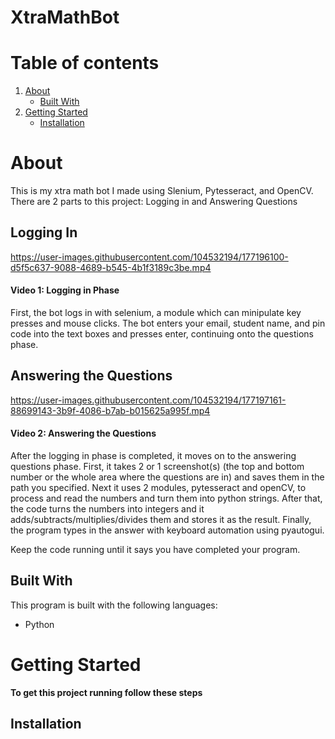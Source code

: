 # XtraMathBot

# Table of contents
1. [About](#about)
    * [Built With](#builtwith)
2. [Getting Started](#gettingstarted)
    * [Installation](#installation) 

# About <a name="about"></a>

This is my xtra math bot I made using Slenium, Pytesseract, and OpenCV. There are 2 parts to this project: Logging in and Answering Questions

## Logging In
https://user-images.githubusercontent.com/104532194/177196100-d5f5c637-9088-4689-b545-4b1f3189c3be.mp4
#### Video 1: Logging in Phase

First, the bot logs in with selenium, a module which can minipulate key presses and mouse clicks. The bot enters your email, student name, and pin code into the text boxes and presses enter, continuing onto the questions phase. 

## Answering the Questions

https://user-images.githubusercontent.com/104532194/177197161-88699143-3b9f-4086-b7ab-b015625a995f.mp4
#### Video 2: Answering the Questions

After the logging in phase is completed, it moves on to the answering questions phase. First, it takes 2 or 1 screenshot(s) (the top and bottom number or the whole area where the questions are in) and saves them in the path you specified. Next it uses 2 modules, pytesseract and openCV, to process and read the numbers and turn them into 
python strings. After that, the code turns the numbers into integers and it adds/subtracts/multiplies/divides them and stores it as the result. Finally, the program  types in the answer with keyboard automation using pyautogui. 

Keep the code running until it says you have completed your program.

## Built With <a name="builtwith"></a>
This program is built with the following languages:
* Python

# Getting Started <a name="gettingstarted"></a>
**To get this project running follow these steps**

## Installation <a name="installation"></a>
